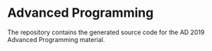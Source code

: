 # Advanced Programming
The repository contains the generated source code for the AD 2019 Advanced Programming material.
